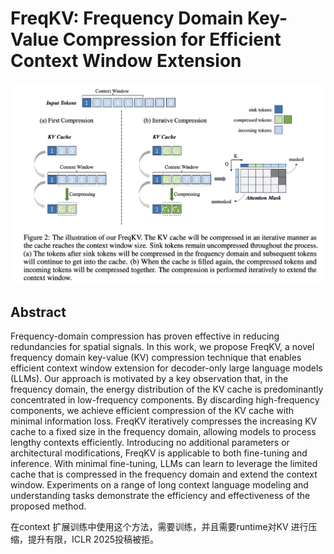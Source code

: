 # FreqKV: Frequency Domain Key-Value Compression for Efficient Context Window Extension

![](fig2.png)

## Abstract

Frequency-domain compression has proven effective in reducing redundancies
for spatial signals. In this work, we propose FreqKV, a novel frequency domain
key-value (KV) compression technique that enables efficient context window
extension for decoder-only large language models (LLMs). Our approach is
motivated by a key observation that, in the frequency domain, the energy
distribution of the KV cache is predominantly concentrated in low-frequency
components. By discarding high-frequency components, we achieve efficient
compression of the KV cache with minimal information loss. FreqKV iteratively
compresses the increasing KV cache to a fixed size in the frequency domain,
allowing models to process lengthy contexts efficiently. Introducing no
additional parameters or architectural modifications, FreqKV is applicable to
both fine-tuning and inference. With minimal fine-tuning, LLMs can learn to
leverage the limited cache that is compressed in the frequency domain and
extend the context window. Experiments on a range of long context language
modeling and understanding tasks demonstrate the efficiency and effectiveness
of the proposed method.


在context 扩展训练中使用这个方法，需要训练，并且需要runtime对KV 进行压缩，提升有限，ICLR 2025投稿被拒。